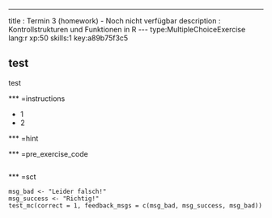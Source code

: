 ---
title       : Termin 3 (homework) - Noch nicht verfügbar
description : Kontrollstrukturen und Funktionen in R
--- type:MultipleChoiceExercise lang:r xp:50 skills:1 key:a89b75f3c5
## test
test

*** =instructions
- 1
- 2

*** =hint

*** =pre_exercise_code
```{r}

```

*** =sct
```{r}
msg_bad <- "Leider falsch!"
msg_success <- "Richtig!"
test_mc(correct = 1, feedback_msgs = c(msg_bad, msg_success, msg_bad))

```